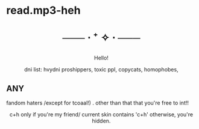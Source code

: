 # read.mp3-heh
<h1 align="center"></[](i)>


─── ⋅ ⁺ ✧  ⋅ ───


</h1>


  
<p align="center"> Hello!

<p align="center"> 

<p align="center"> dni list: hvydni proshippers, toxic ppl, copycats, homophobes, <h2>ANY</h2>fandom haters /except for tcoaal!)
.  other than that that you're free to int!!
    
<p align="center">  c+h only if you're my friend/ current skin contains 'c+h' otherwise, you're hidden.





<h1 align="center"></[](h)>
